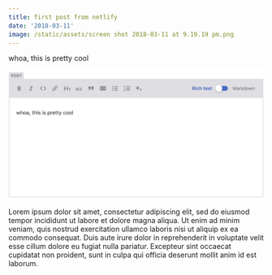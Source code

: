 ```yaml
---
title: first post from netlify
date: '2018-03-11'
image: /static/assets/screen shot 2018-03-11 at 9.19.19 pm.png
---
```

whoa, this is pretty cool



![](/static/assets/d838b232-3b5f-4b21-80b7-1f5d94f1d07f.jpg)



Lorem ipsum dolor sit amet, consectetur adipiscing elit, sed do eiusmod tempor incididunt ut labore et dolore magna aliqua. Ut enim ad minim veniam, quis nostrud exercitation ullamco laboris nisi ut aliquip ex ea commodo consequat. Duis aute irure dolor in reprehenderit in voluptate velit esse cillum dolore eu fugiat nulla pariatur. Excepteur sint occaecat cupidatat non proident, sunt in culpa qui officia deserunt mollit anim id est laborum.
